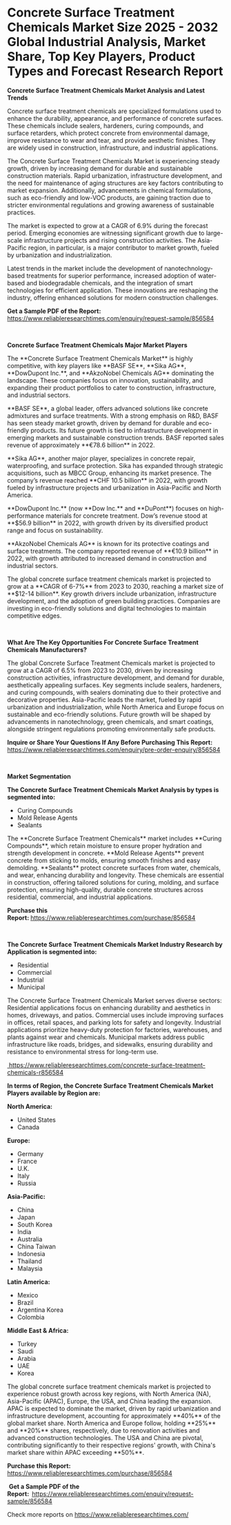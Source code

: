 <p><h1>Concrete Surface Treatment Chemicals Market Size 2025 - 2032 Global Industrial Analysis, Market Share, Top Key Players, Product Types and Forecast Research Report</h1></p><p><strong>Concrete Surface Treatment Chemicals Market Analysis and Latest Trends</strong></p>
<p><p>Concrete surface treatment chemicals are specialized formulations used to enhance the durability, appearance, and performance of concrete surfaces. These chemicals include sealers, hardeners, curing compounds, and surface retarders, which protect concrete from environmental damage, improve resistance to wear and tear, and provide aesthetic finishes. They are widely used in construction, infrastructure, and industrial applications.</p><p>The Concrete Surface Treatment Chemicals Market is experiencing steady growth, driven by increasing demand for durable and sustainable construction materials. Rapid urbanization, infrastructure development, and the need for maintenance of aging structures are key factors contributing to market expansion. Additionally, advancements in chemical formulations, such as eco-friendly and low-VOC products, are gaining traction due to stricter environmental regulations and growing awareness of sustainable practices.</p><p>The market is expected to grow at a CAGR of 6.9% during the forecast period. Emerging economies are witnessing significant growth due to large-scale infrastructure projects and rising construction activities. The Asia-Pacific region, in particular, is a major contributor to market growth, fueled by urbanization and industrialization.</p><p>Latest trends in the market include the development of nanotechnology-based treatments for superior performance, increased adoption of water-based and biodegradable chemicals, and the integration of smart technologies for efficient application. These innovations are reshaping the industry, offering enhanced solutions for modern construction challenges.</p></p>
<p><strong>Get a Sample PDF of the Report:&nbsp;</strong> <a href="https://www.reliableresearchtimes.com/enquiry/request-sample/856584?utm_campaign=2033&utm_medium=2&utm_source=Github&utm_content=ia&utm_term=26012025&utm_id=concrete-surface-treatment-chemicals">https://www.reliableresearchtimes.com/enquiry/request-sample/856584</a></p>
<p>&nbsp;</p>
<p><strong>Concrete Surface Treatment Chemicals Major Market Players</strong></p>
<p><p>The **Concrete Surface Treatment Chemicals Market** is highly competitive, with key players like **BASF SE**, **Sika AG**, **DowDupont Inc.**, and **AkzoNobel Chemicals AG** dominating the landscape. These companies focus on innovation, sustainability, and expanding their product portfolios to cater to construction, infrastructure, and industrial sectors.</p><p>**BASF SE**, a global leader, offers advanced solutions like concrete admixtures and surface treatments. With a strong emphasis on R&D, BASF has seen steady market growth, driven by demand for durable and eco-friendly products. Its future growth is tied to infrastructure development in emerging markets and sustainable construction trends. BASF reported sales revenue of approximately **€78.6 billion** in 2022.</p><p>**Sika AG**, another major player, specializes in concrete repair, waterproofing, and surface protection. Sika has expanded through strategic acquisitions, such as MBCC Group, enhancing its market presence. The company’s revenue reached **CHF 10.5 billion** in 2022, with growth fueled by infrastructure projects and urbanization in Asia-Pacific and North America.</p><p>**DowDupont Inc.** (now **Dow Inc.** and **DuPont**) focuses on high-performance materials for concrete treatment. Dow’s revenue stood at **$56.9 billion** in 2022, with growth driven by its diversified product range and focus on sustainability.</p><p>**AkzoNobel Chemicals AG** is known for its protective coatings and surface treatments. The company reported revenue of **€10.9 billion** in 2022, with growth attributed to increased demand in construction and industrial sectors.</p><p>The global concrete surface treatment chemicals market is projected to grow at a **CAGR of 6-7%** from 2023 to 2030, reaching a market size of **$12-14 billion**. Key growth drivers include urbanization, infrastructure development, and the adoption of green building practices. Companies are investing in eco-friendly solutions and digital technologies to maintain competitive edges.</p></p>
<p>&nbsp;</p>
<p><strong>What Are The Key Opportunities For Concrete Surface Treatment Chemicals Manufacturers?</strong></p>
<p><p>The global Concrete Surface Treatment Chemicals market is projected to grow at a CAGR of 6.5% from 2023 to 2030, driven by increasing construction activities, infrastructure development, and demand for durable, aesthetically appealing surfaces. Key segments include sealers, hardeners, and curing compounds, with sealers dominating due to their protective and decorative properties. Asia-Pacific leads the market, fueled by rapid urbanization and industrialization, while North America and Europe focus on sustainable and eco-friendly solutions. Future growth will be shaped by advancements in nanotechnology, green chemicals, and smart coatings, alongside stringent regulations promoting environmentally safe products.</p></p>
<p><strong>Inquire or Share Your Questions If Any Before Purchasing This Report:</strong> <a href="https://www.reliableresearchtimes.com/enquiry/pre-order-enquiry/856584?utm_campaign=2033&utm_medium=2&utm_source=Github&utm_content=ia&utm_term=26012025&utm_id=concrete-surface-treatment-chemicals">https://www.reliableresearchtimes.com/enquiry/pre-order-enquiry/856584</a></p>
<p>&nbsp;</p>
<p><strong>Market Segmentation</strong></p>
<p><strong>The Concrete Surface Treatment Chemicals Market Analysis by types is segmented into:</strong></p>
<p><ul><li>Curing Compounds</li><li>Mold Release Agents</li><li>Sealants</li></ul></p>
<p><p>The **Concrete Surface Treatment Chemicals** market includes **Curing Compounds**, which retain moisture to ensure proper hydration and strength development in concrete. **Mold Release Agents** prevent concrete from sticking to molds, ensuring smooth finishes and easy demolding. **Sealants** protect concrete surfaces from water, chemicals, and wear, enhancing durability and longevity. These chemicals are essential in construction, offering tailored solutions for curing, molding, and surface protection, ensuring high-quality, durable concrete structures across residential, commercial, and industrial applications.</p></p>
<p><strong>Purchase this Report:&nbsp;</strong><a href="https://www.reliableresearchtimes.com/purchase/856584?utm_campaign=2033&utm_medium=2&utm_source=Github&utm_content=ia&utm_term=26012025&utm_id=concrete-surface-treatment-chemicals">https://www.reliableresearchtimes.com/purchase/856584</a></p>
<p>&nbsp;</p>
<p><strong>The Concrete Surface Treatment Chemicals Market Industry Research by Application is segmented into:</strong></p>
<p><ul><li>Residential</li><li>Commercial</li><li>Industrial</li><li>Municipal</li></ul></p>
<p><p>The Concrete Surface Treatment Chemicals Market serves diverse sectors: Residential applications focus on enhancing durability and aesthetics in homes, driveways, and patios. Commercial uses include improving surfaces in offices, retail spaces, and parking lots for safety and longevity. Industrial applications prioritize heavy-duty protection for factories, warehouses, and plants against wear and chemicals. Municipal markets address public infrastructure like roads, bridges, and sidewalks, ensuring durability and resistance to environmental stress for long-term use.</p></p>
<p><a href="https://www.reliableresearchtimes.com/concrete-surface-treatment-chemicals-r856584?utm_campaign=2033&utm_medium=2&utm_source=Github&utm_content=ia&utm_term=26012025&utm_id=concrete-surface-treatment-chemicals">&nbsp;https://www.reliableresearchtimes.com/concrete-surface-treatment-chemicals-r856584</a></p>
<p><strong>In terms of Region, the Concrete Surface Treatment Chemicals Market Players available by Region are:</strong></p>
<p>
    <p> <strong> North America: </strong>
        <ul>
            <li>United States</li>
            <li>Canada</li>
        </ul>
        </p> 
    <p> <strong> Europe: </strong>
        <ul>
            <li>Germany</li>
            <li>France</li>
            <li>U.K.</li>
            <li>Italy</li>
            <li>Russia</li>
        </ul>
        </p> 
    <p> <strong> Asia-Pacific: </strong>
        <ul>
            <li>China</li>
            <li>Japan</li>
            <li>South Korea</li>
            <li>India</li>
            <li>Australia</li>
            <li>China Taiwan</li>
            <li>Indonesia</li>
            <li>Thailand</li>
            <li>Malaysia</li>
        </ul>
        </p> 
    <p> <strong> Latin America: </strong>
        <ul>
            <li>Mexico</li>
            <li>Brazil</li>
            <li>Argentina Korea</li>
            <li>Colombia</li>
        </ul>
        </p> 
    <p> <strong> Middle East & Africa: </strong>
        <ul>
            <li>Turkey</li>
            <li>Saudi</li>
            <li>Arabia</li>
            <li>UAE</li>
            <li>Korea</li>
        </ul>
    </p>
    </p>
<p><p>The global concrete surface treatment chemicals market is projected to experience robust growth across key regions, with North America (NA), Asia-Pacific (APAC), Europe, the USA, and China leading the expansion. APAC is expected to dominate the market, driven by rapid urbanization and infrastructure development, accounting for approximately **40%** of the global market share. North America and Europe follow, holding **25%** and **20%** shares, respectively, due to renovation activities and advanced construction technologies. The USA and China are pivotal, contributing significantly to their respective regions' growth, with China's market share within APAC exceeding **50%**.</p></p>
<p><strong>Purchase this Report: </strong><a href="https://www.reliableresearchtimes.com/purchase/856584?utm_campaign=2033&utm_medium=2&utm_source=Github&utm_content=ia&utm_term=26012025&utm_id=concrete-surface-treatment-chemicals">https://www.reliableresearchtimes.com/purchase/856584</a></p>
<p>&nbsp;<strong>Get a Sample PDF of the Report:&nbsp;&nbsp;</strong><a href="https://www.reliableresearchtimes.com/enquiry/request-sample/856584?utm_campaign=2033&utm_medium=2&utm_source=Github&utm_content=ia&utm_term=26012025&utm_id=concrete-surface-treatment-chemicals">https://www.reliableresearchtimes.com/enquiry/request-sample/856584</a></p>
<p><strong></strong></p>
<p>Check more reports on <a href="https://www.reliableresearchtimes.com/?utm_campaign=2033&utm_medium=2&utm_source=Github&utm_content=ia&utm_term=26012025&utm_id=concrete-surface-treatment-chemicals">https://www.reliableresearchtimes.com/</a></p>